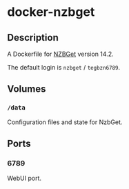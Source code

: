 # docker-nzbget

## Description

A Dockerfile for [NZBGet](http://nzbget.net/) version 14.2.

The default login is `nzbget` / `tegbzn6789`.

## Volumes

### `/data`

Configuration files and state for NzbGet.

## Ports

### 6789

WebUI port.

